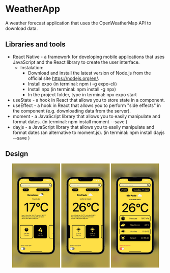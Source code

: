# WeatherApp
A weather forecast application that uses the OpenWeatherMap API to download data.

## Libraries and tools
- React Native - a framework for developing mobile applications that uses JavaScript and the React library to create the user interface.
  - Instalation:
    - Download and install the latest version of Node.js from the official site https://nodejs.org/en/.
    - Install expo (in terminal: npm i -g expo-cli)
    - Install npx (in terminal: npm install -g npx)
    - In the project folder, type in terminal: npx expo start
- useState - a hook in React that allows you to store state in a component.
- useEffect - a hook in React that allows you to perform "side effects" in the component (e.g. downloading data from the server).
- moment - a JavaScript library that allows you to easily manipulate and format dates. (in terminal: npm install moment --save )
- dayjs - a JavaScript library that allows you to easily manipulate and format dates (an alternative to moment.js). (in terminal: npm install dayjs --save )

## Design
<p align="center">
<img src="/assets/ss1.jpg" alt="ss1" width="30%"/>
<img src="/assets/ss2.jpg" alt="ss2" width="30%"/>
<img src="/assets/ss3.jpg" alt="ss3" width="30%"/>
</p>
